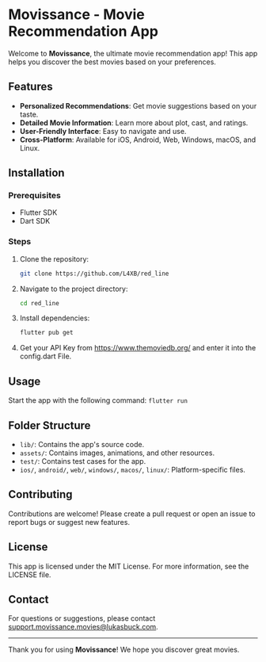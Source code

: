 # Movissance - Movie Recommendation App

Welcome to **Movissance**, the ultimate movie recommendation app! This app helps you discover the best movies based on your preferences.

## Features

- **Personalized Recommendations**: Get movie suggestions based on your taste.
- **Detailed Movie Information**: Learn more about plot, cast, and ratings.
- **User-Friendly Interface**: Easy to navigate and use.
- **Cross-Platform**: Available for iOS, Android, Web, Windows, macOS, and Linux.

## Installation

### Prerequisites

- Flutter SDK
- Dart SDK

### Steps

1. Clone the repository:
    ```sh
    git clone https://github.com/L4XB/red_line
    ```

2. Navigate to the project directory:
    ```sh
    cd red_line
    ```

3. Install dependencies:
    ```sh
    flutter pub get
    ```

4. Get your API Key from https://www.themoviedb.org/ and enter it into the config.dart File.

## Usage

Start the app with the following command:
    ```
    flutter run
    ```

## Folder Structure

- `lib/`: Contains the app's source code.
- `assets/`: Contains images, animations, and other resources.
- `test/`: Contains test cases for the app.
- `ios/`, `android/`, `web/`, `windows/`, `macos/`, `linux/`: Platform-specific files.

## Contributing

Contributions are welcome! Please create a pull request or open an issue to report bugs or suggest new features.

## License

This app is licensed under the MIT License. For more information, see the LICENSE file.

## Contact

For questions or suggestions, please contact [support.movissance.movies@lukasbuck.com](mailto:support.movissance.movies@lukasbuck.com).

---

Thank you for using **Movissance**! We hope you discover great movies.